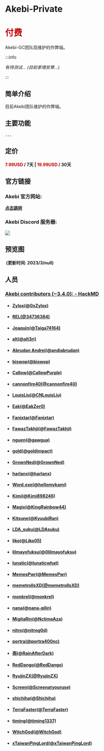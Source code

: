 # Akebi-Private

# <font color=#C00000>付费</font>

Akebi-GC团队现维护的作弊端。

:::info

*有待测试... (目前家境贫寒...)*

:::

<!--div align=center>
    <img src="" width="520"/>
</div-->

## 简单介绍

目前Akebi团队维护的作弊端。

## 主要功能

**`...`**

## 定价

#### <font color=#C00000>7.99USD</font> / 7天 | <font color=#C00000>19.99USD</font> / 30天

## 官方链接

### Akebi 官方网站: 

[**点击跳转**](http://akebi-private.com/shop/)

### Akebi Discord 服务器: 
<a href="https://discord.gg/akebi"><img src="https://img.shields.io/discord/440536354544156683?label=Discord&logo=discord&style=for-the-badge&color=blueviolet"></a>

## 预览图

#### &nbsp;(更新时间: 2023/3/null)&nbsp;

## 人员

### [Akebi contributors (~3.4.0): - HackMD](https://hackmd.io/@xTaiwanPingLord/AkebiGCContributors)
- #### [Zylox(@0xZylox)](https://github.com/0xZylox)
- #### [REL(@34736384)](https://github.com/34736384)
- #### [Joaquin(@Taiga74164)](https://github.com/Taiga74164)
- #### [alt(@alt3ri)](https://github.com/alt3ri)
- #### [Abrudan Andrei(@andiabrudan)](https://github.com/andiabrudan)
- #### [biswop(@biswop)](https://github.com/biswop)
- #### [Callow(@CallowPurple)](https://github.com/CallowPurple)
- #### [cannonfire40(@cannonfire40)](https://github.com/cannonfire40)
- #### [LouisLiu(@CNLouisLiu)](https://github.com/CNLouisLiu)
- #### [Eak(@EakZer0)](https://github.com/EakZer0)
- #### [Fanixtar(@Fanixtar)](https://github.com/Fanixtar)
- #### [FawazTakhji(@FawazTakhji)](https://github.com/FawazTakhji)
- #### [nguen(@gawgua)](https://github.com/gawgua)
- #### [gold(@goldimpact)](https://github.com/goldimpact)
- #### [GrownNed(@GrownNed)](https://github.com/GrownNed)
- #### [harlanx(@harlanx)](https://github.com/harlanx)
- #### [Word.exe(@hellomykami)](https://github.com/hellomykami)
- #### [Kimi(@Kimi898246)](https://github.com/Kimi898246)
- #### [Magix(@KingRainbow44)](https://github.com/KingRainbow44)
- #### [Kitsune(@KyuubiRan)](https://github.com/KyuubiRan)
- #### [LDA_suku(@LDAsuku)](https://github.com/LDAsuku)
- #### [liko(@Liko05)](https://github.com/Liko05)
- #### [lilmayofuksu(@0lilmayofuksu)](https://github.com/lilmayofuksu)
- #### [lunatic(@lunaticwhat)](https://github.com/lunaticwhat)
- #### [MemesPwr(@MemesPwr)](https://github.com/MemesPwr)
- #### [memetrollsXD(@memetrollsXD)](https://github.com/memetrollsXD)
- #### [monkrel(@monkrel)](https://github.com/monkrel)
- #### [nana(@nana-qilin)](https://github.com/nana-qilin)
- #### [MigitaRin(@NctimeAza)](https://github.com/NctimeAza)
- #### [nitro(@nitrog0d)](https://github.com/nitrog0d)
- #### [portra(@portra400nc)](https://github.com/portra400nc)
- #### [雨(@RainAfterDark)](https://github.com/RainAfterDark)
- #### [RedDango(@RedDango)](https://github.com/RedDango)
- #### [RyujinZX(@RyujinZX)](https://github.com/RyujinZX)
- #### [Screen(@Screenatyouruse)](https://github.com/Screenatyouruse)
- #### [shichiha(@Shichiha)](https://github.com/Shichiha)
- #### [TerraFaster(@TerraFaster)](https://github.com/TerraFaster)
- #### [timing(@timing1337)](https://github.com/timing1337)
- #### [WitchGod(@WitchGod)](https://github.com/WitchGod)
- #### [xTaiwanPingLord(@xTaiwanPingLord)](https://github.com/xTaiwanPingLord)